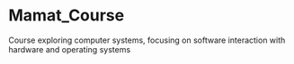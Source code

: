 # Mamat_Course
Course exploring computer systems, focusing on software interaction with hardware and operating systems
